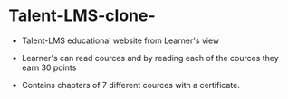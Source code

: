 # Talent-LMS-clone-

* Talent-LMS educational website from Learner's view
  
* Learner's can read cources and by reading each of the cources they earn 30 points
  
* Contains chapters of 7 different cources with a certificate. 

